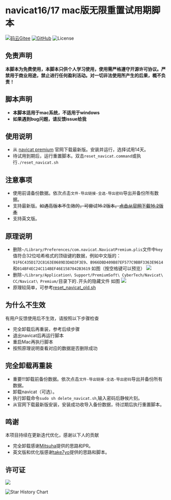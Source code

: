 # navicat16/17 mac版无限重置试用期脚本

<!-- @import "[TOC]" {cmd="toc" depthFrom=1 depthTo=6 orderedList=false} -->


[![码云Gitee](https://gitee.com/yhan219/navicat_reset_mac/badge/star.svg?theme=blue)](https://gitee.com/yhan219/navicat_reset_mac)
[![GitHub](https://img.shields.io/github/stars/yhan219/navicat_reset_mac.svg?style=social&label=Stars)](https://github.com/yhan219/navicat_reset_mac)
![License](https://img.shields.io/badge/License-LGPL-blue.svg)


## 免责声明

**本脚本为免费使用，本脚本只供个人学习使用，使用需严格遵守开源许可协议。严禁用于商业用途，禁止进行任何盈利活动。对一切非法使用所产生的后果，概不负责！**

## 脚本声明

- **本脚本适用于mac系统，不适用于windows**
- **如果遇到bug问题，请反馈issue给我**

## 使用说明
- 从 [navicat premium](https://www.navicat.com.cn/download/navicat-premium) 官网下载最新版。安装并运行，选择试用14天。
- 待试用到期后，运行重置脚本。双击`reset_navicat.command`或执行`./reset_navicat.sh`

## 注意事项
- 使用前请备份数据。依次点击`文件-导出链接-全选-导出密码`导出并备份所有数据。
- 支持最新版。~~如遇高版本不生效的，可尝试16.2版本。[点击从官网下载16.2版本](https://download.navicat.com/download/navicat162_premium_cs.dmg)~~
- 支持英文版。

## 原理说明

- 删除`~/Library/Preferences/com.navicat.NavicatPremium.plis`文件中`key`值符合32位哈希格式的顶级键的数据，例如中文版的：`91F6C435D172C8163E0689D3DAD3F3E9`、`B966DBD409B87EF577C9BBF3363E9614`和`014BF4EC24C114BEF46E1587042B3619`
  如图（按空格键可以预览）
  ![](image/img1.png)
- 删除`~/Library/Application\ Support/PremiumSoft\ CyberTech/Navicat\ CC/Navicat\ Premium/`目录下的`.`开头的隐藏文件
  如图
  ![](image/img.png)
- 原理较简单，可参考[reset_navicat_old.sh](https://github.com/yhan219/navicat_reset_mac/blob/main/reset_navicat.sh)

## 为什么不生效

有用户反馈使用后不生效，请按照以下步骤检查

- 完全卸载后再重装，参考后续步骤
- 退出navicat后再运行脚本
- 重启Mac再执行脚本
- 按照原理说明查看对应的数据是否删除成功

## 完全卸载再重装
- 重要!!!卸载前备份数据。依次点击`文件-导出链接-全选-导出密码`导出并备份所有数据。
- 卸载navicat（可选）。
- 执行卸载命令`sudo sh delete_navicat.sh`,输入密码后静候片刻。
- 从官网下载最新版安装，安装成功收导入备份数据，待过期后执行重置脚本。

## 鸣谢
本项目持续在更新迭代优化，感谢以下人的贡献
- 完全卸载感谢[Mitsuha](https://github.com/yhan219/navicat_reset_mac/issues/31)提供的思路和PR。
- 英文版和优化版感谢[take7yo](https://github.com/yhan219/navicat_reset_mac/issues/34)提供的思路和脚本。

## 许可证

![](image/LGPL.svg)

<picture>
  <source
    media="(prefers-color-scheme: dark)"
    srcset="
      https://api.star-history.com/svg?repos=yhan219/navicat_reset_mac&type=Date&theme=dark
    "
  />
  <source
    media="(prefers-color-scheme: light)"
    srcset="
      https://api.star-history.com/svg?repos=yhan219/navicat_reset_mac&type=Date
    "
  />
  <img
    alt="Star History Chart"
    src="https://api.star-history.com/svg?repos=yhan219/navicat_reset_mac&type=Date"
  />
</picture>
